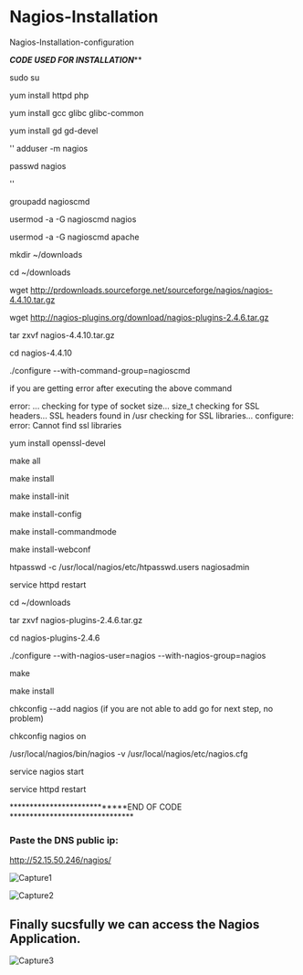 # Nagios-Installation
Nagios-Installation-configuration

*****************CODE USED FOR INSTALLATION*******************

sudo su

yum install httpd php

yum install gcc glibc glibc-common

yum install gd gd-devel

''
adduser -m nagios

passwd nagios


''

groupadd nagioscmd

usermod -a -G nagioscmd nagios

usermod -a -G nagioscmd apache


mkdir ~/downloads

cd ~/downloads


wget http://prdownloads.sourceforge.net/sourceforge/nagios/nagios-4.4.10.tar.gz

wget http://nagios-plugins.org/download/nagios-plugins-2.4.6.tar.gz


tar zxvf nagios-4.4.10.tar.gz

cd nagios-4.4.10


./configure --with-command-group=nagioscmd


if you are getting error after executing the above command  

error: 
...
checking for type of socket size... size_t
checking for SSL headers... SSL headers found in /usr
checking for SSL libraries... configure: error: Cannot find ssl libraries


yum install openssl-devel

make all


make install

make install-init

make install-config

make install-commandmode


make install-webconf


htpasswd -c /usr/local/nagios/etc/htpasswd.users nagiosadmin

service httpd restart



cd ~/downloads

tar zxvf nagios-plugins-2.4.6.tar.gz

cd nagios-plugins-2.4.6


./configure --with-nagios-user=nagios --with-nagios-group=nagios

make

make install



chkconfig --add nagios (if you are not able to add go for next step, no problem)

chkconfig nagios on


/usr/local/nagios/bin/nagios -v /usr/local/nagios/etc/nagios.cfg


service nagios start

service httpd restart


****************************END OF CODE *******************************

### Paste the DNS public ip:

http://52.15.50.246/nagios/


![Capture1](https://github.com/RitikPyCode/Nagios-Installation/assets/69500530/3eb71500-5918-46ec-add2-8d6609ebc65b)



![Capture2](https://github.com/RitikPyCode/Nagios-Installation/assets/69500530/5beceef1-cb03-40f1-b814-8ccffd7d3b18)


## Finally sucsfully we can access the Nagios Application.


![Capture3](https://github.com/RitikPyCode/Nagios-Installation/assets/69500530/b9ee03d2-e094-48e2-a35b-f12d42882842)



